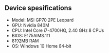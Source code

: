 ## Device spesifications

- Model: MSI GP70 2PE Leopard
- GPU: Nvidia 840M
- CPU: Intel Core i7-4700HQ, 2.40 GHz 8 CPUs
- BIOS: E175AIMS.111
- 8192MB RAM
- OS: Windows 10 Home 64-bit
